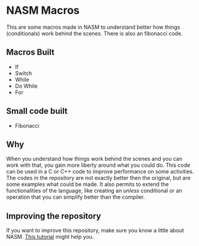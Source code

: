 # NASM Macros

This are some macros made in NASM to understand better how things (conditionals) work behind the scenes. There is also an fibonacci code.

## Macros Built

+ If
+ Switch
+ While
+ Do While
+ For

## Small code built

+ Fibonacci

## Why
When you understand how things work behind the scenes and you can work with that, you gain more liberty around what you could do.
This code can be used in a C or C++ code to improve performance on some activities. The codes in the repository are not exactly better then the original, but are some examples what could be made.
It also permits to extend the functionalities of the language, like creating an _unless_ conditional or an operation that you can simplify better than the compiler. 

## Improving the repository

If you want to improve this repository, make sure you know a little about NASM. [This tutorial](http://cs.lmu.edu/~ray/notes/nasmtutorial/) might help you.
